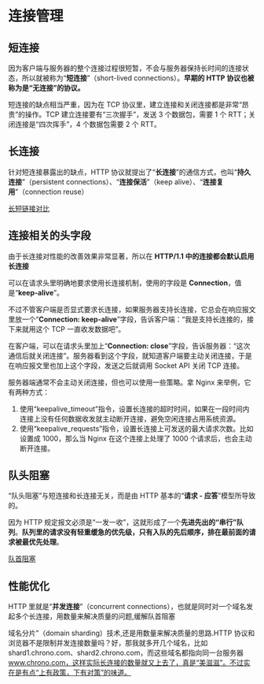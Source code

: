 # 连接管理

## 短连接

因为客户端与服务器的整个连接过程很短暂，不会与服务器保持长时间的连接状态，所以就被称为“**短连接**”（short-lived connections）。**早期的 HTTP 协议也被称为是“无连接”的协议。**

短连接的缺点相当严重，因为在 TCP 协议里，建立连接和关闭连接都是非常“昂贵”的操作。TCP 建立连接要有“三次握手”，发送 3 个数据包，需要 1 个 RTT；关闭连接是“四次挥手”，4 个数据包需要 2 个 RTT。

## 长连接

针对短连接暴露出的缺点，HTTP 协议就提出了“**长连接**”的通信方式，也叫“**持久连接**”（persistent connections）、“**连接保活**”（keep alive）、“**连接复用**”（connection reuse）

[长短链接对比](../images/长短连接对比图.png)

## 连接相关的头字段

由于长连接对性能的改善效果非常显著，所以在 **HTTP/1.1 中的连接都会默认启用长连接**

可以在请求头里明确地要求使用长连接机制，使用的字段是 **Connection**，值是“**keep-alive**”。

不过不管客户端是否显式要求长连接，如果服务器支持长连接，它总会在响应报文里放一个“**Connection: keep-alive**”字段，告诉客户端：“我是支持长连接的，接下来就用这个 TCP 一直收发数据吧”。

在客户端，可以在请求头里加上“**Connection: close**”字段，告诉服务器：“这次通信后就关闭连接”。服务器看到这个字段，就知道客户端要主动关闭连接，于是在响应报文里也加上这个字段，发送之后就调用 Socket API 关闭 TCP 连接。

服务器端通常不会主动关闭连接，但也可以使用一些策略。拿 Nginx 来举例，它有两种方式：

1. 使用“keepalive_timeout”指令，设置长连接的超时时间，如果在一段时间内连接上没有任何数据收发就主动断开连接，避免空闲连接占用系统资源。
2. 使用“keepalive_requests”指令，设置长连接上可发送的最大请求次数。比如设置成 1000，那么当 Nginx 在这个连接上处理了 1000 个请求后，也会主动断开连接。

## 队头阻塞

“队头阻塞”与短连接和长连接无关，而是由 HTTP 基本的“**请求 - 应答**”模型所导致的。

因为 HTTP 规定报文必须是“一发一收”，这就形成了一个**先进先出的“串行”队列**。**队列里的请求没有轻重缓急的优先级，只有入队的先后顺序，排在最前面的请求被最优先处理**。

[队首阻塞](../images/队头阻塞.png)

## 性能优化

 HTTP 里就是“**并发连接**”（concurrent connections），也就是同时对一个域名发起多个长连接，用数量来解决质量的问题,缓解队首阻塞

 域名分片”（domain sharding）技术,还是用数量来解决质量的思路.HTTP 协议和浏览器不是限制并发连接数量吗？好，那我就多开几个域名，比如 shard1.chrono.com、shard2.chrono.com，而这些域名都指向同一台服务器 www.chrono.com，这样实际长连接的数量就又上去了，真是“美滋滋”。不过实在是有点“上有政策，下有对策”的味道。

